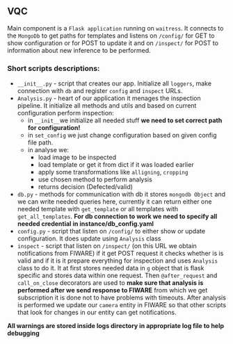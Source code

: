 ## VQC

Main component is a `Flask application` running on `waitress`. It connects to the `MongoDb` to get paths for templates and listens on `/config/` for GET to show configuration or for POST to update it and on `/inspect/` for POST to information about new inference to be performed.

### Short scripts descriptions:
* `__init__.py` - script that creates our app. Initialize all `loggers`, make connection with `db` and register `config` and `inspect` URLs.
* `Analysis.py` - heart of our application it menages the inspection pipeline. It initialize all methods and utils and based on current configuration perform inspection:
    * in `__init__`we initialize all needed stuff **we need to set correct path for configuration!**
    * in `set_config` we just change configuration based on  given config file path.
    * in analyse we:
        * load image to be inspected 
        * load template or get it from dict if it was loaded earlier
        * apply some transformations like `alligning`, `cropping`
        * use chosen method to perform analysis
        * returns decision (Defected/valid)
* `db.py` - methods for communication with db it stores `mongodb Object` and we can write needed queries here, currently it can return either one needed template with `get_template` or all templates with `get_all_templates`. **For db connection to work we need to specify all needed credential in instance/db_config.yaml**
* `config.py` - script that listen on `/config/` to either show or update configuration. It does update using `Analysis` class
* `inspect` - script that listen on `/inspect/` (on this URL we obtain notifications from FIWARE) if it get POST request it checks whether is is valid and if it is it prepare everything for inspection and uses `Analysis` class to do it. It at first stores needed data in `g` object that is flask specific and stores data within one request. Then `@after_request` and `call_on_close` decorators are used to **make sure that analysis is performed after we send response to FIWARE** from which we get subscription it is done not to have problems with timeouts. After analysis is performed we update our `camera` entity in FIWARE so that other scripts that look for changes in our entity can get notifications.

**All warnings are stored inside logs directory in appropriate log file to help debugging**